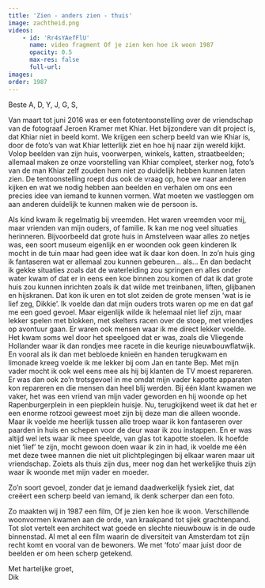 ```yaml
---
title: 'Zien - anders zien - thuis'
image: zachtheid.png
videos:
    - id: 'Rr4sYAefFlU'
      name: video fragment Of je zien ken hoe ik woon 1987
      opacity: 0.5
      max-res: false
      full-url: 
images:
order: 1987
---
```


Beste A, D, Y, J, G, S,

Van maart tot juni 2016 was er een fototentoonstelling over de vriendschap van de fotograaf Jeroen Kramer met Khiar. Het bijzondere van dit project is, dat Khiar niet in beeld komt. We krijgen een scherp beeld van wie Khiar is, door de foto’s van wat Khiar letterlijk ziet en hoe hij naar zijn wereld kijkt. Volop beelden van zijn huis, voorwerpen, winkels, katten, straatbeelden; allemaal maken ze onze voorstelling van Khiar compleet, sterker nog, foto’s van de man Khiar zelf zouden hem niet zo duidelijk hebben kunnen laten zien. De tentoonstelling roept dus ook de vraag op, hoe we naar anderen kijken en wat we nodig hebben aan beelden en verhalen om ons een precies idee van iemand te kunnen vormen. Wat moeten we vastleggen om aan anderen duidelijk te kunnen maken wie de persoon is.

Als kind kwam ik regelmatig bij vreemden. Het waren vreemden voor mij, maar vrienden van mijn ouders, of familie. Ik kan me nog veel situaties herinneren. Bijvoorbeeld dat grote huis in Amstelveen waar alles zo netjes was, een soort museum eigenlijk en er woonden ook geen kinderen  Ik mocht in de tuin maar had geen idee wat ik daar kon doen. In zo’n huis ging ik fantaseren wat er allemaal zou kunnen gebeuren… als… En dan bedacht ik gekke situaties zoals dat de waterleiding zou springen en alles onder water kwam of dat er in eens een koe binnen zou komen of dat ik dat grote huis zou kunnen inrichten zoals ik dat wilde met treinbanen, liften, glijbanen en hijskranen. Dat kon ik uren en tot slot zeiden de grote mensen ‘wat is ie lief zeg, Dikkie’. Ik voelde dan dat mijn ouders trots waren op me en dat gaf me een goed gevoel. Maar eigenlijk wilde ik helemaal niet lief zijn, maar lekker spelen met blokken, met skelters racen over de stoep, met vriendjes op avontuur gaan. Er waren ook mensen waar ik me direct lekker voelde. Het kwam soms wel door het speelgoed dat er was, zoals die Vliegende Hollander waar ik dan rondjes mee racete in die keurige nieuwbouwflatwijk. En vooral als ik dan met bebloede knieën en handen terugkwam en limonade kreeg voelde ik me lekker bij oom Jan en tante Bep. Met mijn vader mocht ik ook wel eens mee als hij bij klanten de TV moest repareren. Er was dan ook zo’n trotsgevoel in me omdat mijn vader kapotte apparaten kon repareren en die mensen dan heel blij werden. Bij één klant kwamen we vaker, het was een vriend van mijn vader geworden en hij woonde op het Rapenburgerplein in een piepklein huisje. Nu, terugkijkend weet ik dat het er een enorme rotzooi geweest moet zijn bij deze man die alleen woonde. Maar ik voelde me heerlijk tussen alle troep waar ik kon fantaseren over paarden in huis en schepen voor de deur waar ik zou instappen. En er was altijd wel iets waar ik mee speelde, van glas tot kapotte stoelen. Ik hoefde niet ‘lief’ te zijn, mocht gewoon doen waar ik zin in had, ik voelde me één met deze twee mannen die niet uit plichtplegingen bij elkaar waren maar uit vriendschap. Zoiets als thuis zijn dus, meer nog dan het werkelijke thuis zijn waar ik woonde met mijn vader en moeder.

Zo’n soort gevoel, zonder dat je iemand daadwerkelijk fysiek ziet, dat creëert een scherp beeld van iemand, ik denk scherper dan een foto.

Zo maakten wij in 1987 een film, Of je zien ken hoe ik woon. Verschillende woonvormen kwamen aan de orde, van kraakpand tot sjiek grachtenpand. Tot slot vertelt een architect wat goede en slechte nieuwbouw is in de oude binnenstad. Al met al een film waarin de diversiteit van Amsterdam tot zijn recht komt en vooral van de bewoners. We met ‘foto’ maar juist door de beelden er om heen scherp getekend.

Met hartelijke groet,<br />
Dik
